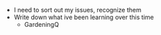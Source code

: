 - I need to sort out my issues, recognize them
- Write down what ive been learning over this time
	- GardeningQ